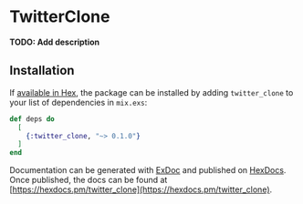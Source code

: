 # TwitterClone

**TODO: Add description**

## Installation

If [available in Hex](https://hex.pm/docs/publish), the package can be installed
by adding `twitter_clone` to your list of dependencies in `mix.exs`:

```elixir
def deps do
  [
    {:twitter_clone, "~> 0.1.0"}
  ]
end
```

Documentation can be generated with [ExDoc](https://github.com/elixir-lang/ex_doc)
and published on [HexDocs](https://hexdocs.pm). Once published, the docs can
be found at [https://hexdocs.pm/twitter_clone](https://hexdocs.pm/twitter_clone).

